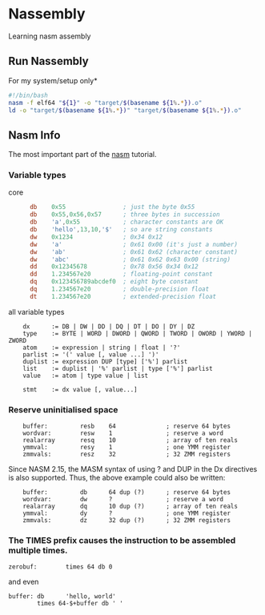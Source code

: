 # Nassembly
Learning nasm assembly

## Run Nassembly

For my system/setup only*

```sh
#!/bin/bash
nasm -f elf64 "${1}" -o "target/$(basename ${1%.*}).o"
ld -o "target/$(basename ${1%.*})" "target/$(basename ${1%.*}).o"
```


## Nasm Info

The most important part of the [nasm](https://www.nasm.us/xdoc/2.16.01/html/nasmdoc3.html) tutorial.

### Variable types
core
```asm
      db    0x55                ; just the byte 0x55 
      db    0x55,0x56,0x57      ; three bytes in succession 
      db    'a',0x55            ; character constants are OK 
      db    'hello',13,10,'$'   ; so are string constants 
      dw    0x1234              ; 0x34 0x12 
      dw    'a'                 ; 0x61 0x00 (it's just a number) 
      dw    'ab'                ; 0x61 0x62 (character constant) 
      dw    'abc'               ; 0x61 0x62 0x63 0x00 (string) 
      dd    0x12345678          ; 0x78 0x56 0x34 0x12 
      dd    1.234567e20         ; floating-point constant 
      dq    0x123456789abcdef0  ; eight byte constant 
      dq    1.234567e20         ; double-precision float 
      dt    1.234567e20         ; extended-precision float
```

all variable types
```
    dx      := DB | DW | DD | DQ | DT | DO | DY | DZ 
    type    := BYTE | WORD | DWORD | QWORD | TWORD | OWORD | YWORD | ZWORD 
    atom    := expression | string | float | '?' 
    parlist := '(' value [, value ...] ')' 
    duplist := expression DUP [type] ['%'] parlist 
    list    := duplist | '%' parlist | type ['%'] parlist 
    value   := atom | type value | list 

    stmt    := dx value [, value...]
```

### Reserve uninitialised space

```
    buffer:         resb    64              ; reserve 64 bytes 
    wordvar:        resw    1               ; reserve a word 
    realarray       resq    10              ; array of ten reals 
    ymmval:         resy    1               ; one YMM register 
    zmmvals:        resz    32              ; 32 ZMM registers
```

Since NASM 2.15, the MASM syntax of using ? and DUP in the Dx directives is also supported. Thus, the above example could also be written:

```
    buffer:         db      64 dup (?)      ; reserve 64 bytes 
    wordvar:        dw      ?               ; reserve a word 
    realarray       dq      10 dup (?)      ; array of ten reals 
    ymmval:         dy      ?               ; one YMM register 
    zmmvals:        dz      32 dup (?)      ; 32 ZMM registers
```

### The TIMES prefix causes the instruction to be assembled multiple times.

```
zerobuf:        times 64 db 0
```

and even 

```
buffer: db      'hello, world' 
        times 64-$+buffer db ' '
```